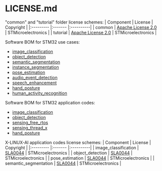 # LICENSE.md

"common" and "tutorial" folder license schemes:
| Component                            | License              | Copyright |
|:---------                            |:-------              |:----------|
| common                               | [Apache License 2.0](./common/LICENSE.md) | STMicroelectronics |
| tutorial                             | [Apache License 2.0](./tutorials/LICENSE.md)                 | STMicroelectronics |

Software BOM for STM32 use cases: 
* [image_classification](./image_classification/LICENSE.md)
* [object_detection](./object_detection/LICENSE.md)
* [semantic_segmentation](./semantic_segmentation/LICENSE.md)
* [instance_segmentation](./instance_segmentation/LICENSE.md)
* [pose_estimation](./pose_estimation/LICENSE.md)
* [audio_event_detection](./audio_event_detection/LICENSE.md)
* [speech_enhancement](./speech_enhancement/LICENSE.md)
* [hand_posture](./hand_posture/LICENSE.md)
* [human_activity_recognition](./human_activity_recognition/LICENSE.md)


Software BOM for STM32 application codes:
* [image_classification](./application_code/image_classification/STM32H7/LICENSE.md)
* [object_detection](./application_code/object_detection/STM32H7/LICENSE.md)
* [sensing_free_rtos](./application_code/sensing_free_rtos/STM32U5/LICENSE.md)
* [sensing_thread_x](./application_code/sensing_thread_x/STM32U5/LICENSE.md)
* [hand_posture](./application_code/hand_posture/STM32F4/LICENSE.md)


X-LINUX-AI application codes license schemes:
| Component                            | License                                                                      | Copyright |
|:---------                            |:-------                                                                      |:----------|
| image_classification                 | [SLA0044](./application_code/image_classification/STM32MP-LINUX/LICENSE.md)  | STMicroelectronics |
| object_detection                     | [SLA0044](./application_code/object_detection/STM32MP-LINUX/LICENSE.md)      | STMicroelectronics |
| pose_estimation                      | [SLA0044](./application_code/pose_estimation/STM32MP-LINUX/LICENSE.md)       | STMicroelectronics |
| semantic_segmentation                | [SLA0044](./application_code/semantic_segmentation/STM32MP-LINUX/LICENSE.md) | STMicroelectronics |


